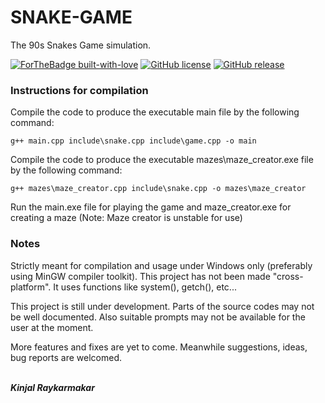 # SNAKE-GAME
The 90s Snakes Game simulation.

[![ForTheBadge built-with-love](http://ForTheBadge.com/images/badges/built-with-love.svg)](https://github.com/Kinjalrk2k)
[![GitHub license](https://img.shields.io/github/license/Naereen/StrapDown.js.svg)](https://github.com/Kinjalrk2k/SNAKE-GAME/blob/master/LICENSE)
[![GitHub release](https://img.shields.io/badge/release-v1.0-blue.svg)](https://github.com/Kinjalrk2k/SNAKE-GAME/releases)





### Instructions for compilation
Compile the code to produce the executable main file by the following command:
````
g++ main.cpp include\snake.cpp include\game.cpp -o main
````
Compile the code to produce the executable mazes\maze_creator.exe file by the following command:
````
g++ mazes\maze_creator.cpp include\snake.cpp -o mazes\maze_creator
````
Run the main.exe file for playing the game and maze_creator.exe for creating a maze
(Note: Maze creator is unstable for use)

### Notes
Strictly meant for compilation and usage under Windows only (preferably using MinGW compiler toolkit).
This project has not been made "cross-platform".
It uses functions like system(), getch(), etc...

This project is still under development. Parts of the source codes may not be well documented.
Also suitable prompts may not be available for the user at the moment.

More features and fixes are yet to come. Meanwhile suggestions, ideas, bug reports are welcomed.

<br>***Kinjal Raykarmakar***
